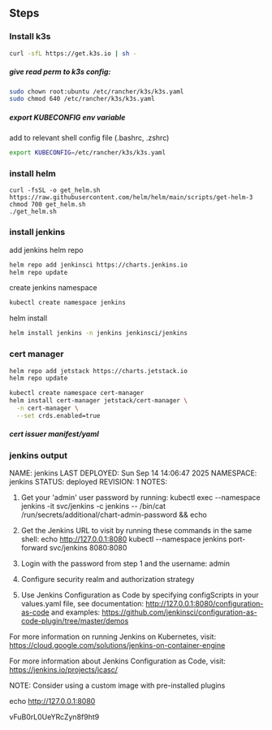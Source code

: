 ## Steps

### Install k3s

```bash
curl -sfL https://get.k3s.io | sh -
```

##### give read perm to k3s config:
```bash 
sudo chown root:ubuntu /etc/rancher/k3s/k3s.yaml
sudo chmod 640 /etc/rancher/k3s/k3s.yaml
```

##### export KUBECONFIG env variable

add to relevant shell config file (.bashrc, .zshrc) 
```bash
export KUBECONFIG=/etc/rancher/k3s/k3s.yaml
```

### install helm

```
curl -fsSL -o get_helm.sh https://raw.githubusercontent.com/helm/helm/main/scripts/get-helm-3
chmod 700 get_helm.sh
./get_helm.sh
```

### install jenkins


add jenkins helm repo
```bash
helm repo add jenkinsci https://charts.jenkins.io
helm repo update
```

create jenkins namespace

```bash
kubectl create namespace jenkins
```

helm install

```bash
helm install jenkins -n jenkins jenkinsci/jenkins
```

### cert manager

```bash
helm repo add jetstack https://charts.jetstack.io
helm repo update

kubectl create namespace cert-manager
helm install cert-manager jetstack/cert-manager \
  -n cert-manager \
  --set crds.enabled=true
```

##### cert issuer manifest/yaml




### jenkins output
NAME: jenkins
LAST DEPLOYED: Sun Sep 14 14:06:47 2025
NAMESPACE: jenkins
STATUS: deployed
REVISION: 1
NOTES:
1. Get your 'admin' user password by running:
  kubectl exec --namespace jenkins -it svc/jenkins -c jenkins -- /bin/cat /run/secrets/additional/chart-admin-password && echo
2. Get the Jenkins URL to visit by running these commands in the same shell:
  echo http://127.0.0.1:8080
  kubectl --namespace jenkins port-forward svc/jenkins 8080:8080

3. Login with the password from step 1 and the username: admin
4. Configure security realm and authorization strategy
5. Use Jenkins Configuration as Code by specifying configScripts in your values.yaml file, see documentation: http://127.0.0.1:8080/configuration-as-code and examples: https://github.com/jenkinsci/configuration-as-code-plugin/tree/master/demos

For more information on running Jenkins on Kubernetes, visit:
https://cloud.google.com/solutions/jenkins-on-container-engine

For more information about Jenkins Configuration as Code, visit:
https://jenkins.io/projects/jcasc/


NOTE: Consider using a custom image with pre-installed plugins

 echo http://127.0.0.1:8080


 vFuB0rL0UeYRcZyn8f9ht9